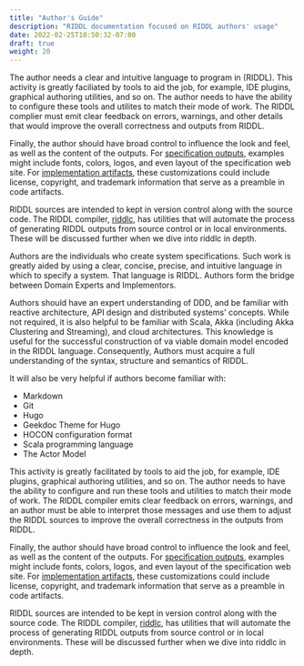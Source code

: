 ```yaml
---
title: "Author's Guide"
description: "RIDDL documentation focused on RIDDL authors' usage"
date: 2022-02-25T10:50:32-07:00
draft: true
weight: 20
---
```



The author needs a clear and intuitive language to program in (RIDDL). This activity is greatly faciliated by tools to aid the job, for example, IDE plugins, graphical authoring utilities, and so on. The author needs to have the ability to configure these tools and utilites to match their mode of work. The RIDDL complier must emit clear feedback on errors, warnings, and other details that would improve the overall correctness and outputs from RIDDL.

Finally, the author should have broad control to influence the look and feel, as well as the content of the outputs. For [specification outputs](../riddloutputs/), examples might include fonts, colors, logos, and even layout of the specification web site. For [implementation artifacts](../riddloutputs/), these customizations could include license, copyright, and trademark information that serve as a preamble in code artifacts.

RIDDL sources are intended to kept in version control along with the source code. The RIDDL compiler, [riddlc](../essentialutitlies/riddlc/), has utilities that will automate the process of generating RIDDL outputs from source control or in local environments. These will be discussed further when we dive into riddlc in depth.

Authors are the individuals who create system specifications. Such work is
greatly aided by using a clear, concise, precise, and intuitive language
in which to specify a system. That language is RIDDL. Authors form the
bridge between Domain Experts and Implementors.

Authors should have an expert understanding of DDD, and be familiar with
reactive architecture, API design and distributed systems' concepts. While not 
required, it is also helpful to be familiar with Scala, Akka (including Akka 
Clustering and Streaming), and cloud architectures. This knowledge is useful for
the successful construction of va viable domain model encoded in the RIDDL 
language. Consequently, Authors must acquire a full understanding of the 
syntax, structure and semantics of RIDDL.

It will also be very helpful if authors become familiar with:
* Markdown
* Git
* Hugo
* Geekdoc Theme for Hugo
* HOCON configuration format
* Scala programming language
* The Actor Model

This activity is greatly facilitated by tools
to aid the job, for example, IDE plugins, graphical authoring utilities, and
so on. The author needs to have the ability to configure and run these tools and
utilities to match their mode of work. The RIDDL compiler emits clear
feedback on errors, warnings, and an author must be able to interpret those
messages and use them to adjust the RIDDL sources to improve the overall
correctness in the outputs from RIDDL.

Finally, the author should have broad control to influence the look and feel,
as well as the content of the outputs. For
[specification outputs](../riddloutputs/), examples might include fonts,
colors, logos, and even layout of the specification web site.
For [implementation artifacts](../riddloutputs/), these customizations could
include license, copyright, and trademark information that serve as a preamble
in code artifacts.

RIDDL sources are intended to be kept in version control along with the source
code. The RIDDL compiler, [riddlc](../essentialutitlies/riddlc/), has
utilities that will automate the process of generating RIDDL outputs from
source control or in local environments. These will be discussed further when
we dive into riddlc in depth.
